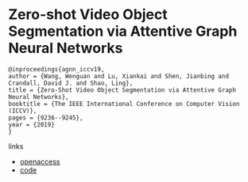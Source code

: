 # Zero-shot Video Object Segmentation via Attentive Graph Neural Networks

```
@inproceedings{agnn_iccv19,
author = {Wang, Wenguan and Lu, Xiankai and Shen, Jianbing and Crandall, David J. and Shao, Ling},
title = {Zero-Shot Video Object Segmentation via Attentive Graph Neural Networks},
booktitle = {The IEEE International Conference on Computer Vision (ICCV)},
pages = {9236--9245},
year = {2019}
}
```

links
- [openaccess](http://openaccess.thecvf.com/content_ICCV_2019/html/Wang_Zero-Shot_Video_Object_Segmentation_via_Attentive_Graph_Neural_Networks_ICCV_2019_paper.html)
- [code](https://github.com/carrierlxk/AGNN)
